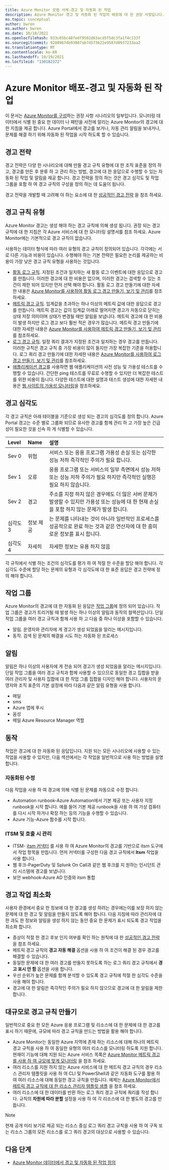 ```yaml
---
title: Azure Monitor 모범 사례-경고 및 자동화 된 작업
description: Azure Monitor 경고 및 자동화 된 작업의 배포에 대 한 권장 사항입니다.
ms.topic: conceptual
author: bwren
ms.author: bwren
ms.date: 10/18/2021
ms.openlocfilehash: 933c05bc48fedf9502d63acd5f5dc3fa1f4c133f
ms.sourcegitcommit: 92889674b93087ab7d573622e9587d0937233aa2
ms.translationtype: MT
ms.contentlocale: ko-KR
ms.lasthandoff: 10/19/2021
ms.locfileid: "130182372"
---
```

# <a name="deploying-azure-monitor---alerts-and-automated-actions"></a>Azure Monitor 배포-경고 및 자동화 된 작업
이 문서는 [Azure Monitor를 구성](best-practices.md)하는 권장 사항 시나리오의 일부입니다. 모니터링 데이터에서 식별 된 중요 한 데이터 나 패턴을 사전에 알리는 Azure Monitor의 경고에 대 한 지침을 제공 합니다. Azure Portal에서 경고를 보거나, 자동 관리 알림을 보내거나, 문제를 해결 하기 위해 자동화 된 작업을 시작 하도록 할 수 있습니다. 
## <a name="alerting-strategy"></a>경고 전략
경고 전략은 다양 한 시나리오에 대해 만들 경고 규칙 유형에 대 한 조직 표준을 정의 하 고, 경고를 만든 후 분류 하 고 관리 하는 방법, 경고에 대 한 응답으로 수행할 수 있는 자동화 된 작업 및 알림을 제공 합니다. 경고 전략을 정의 하는 것은 경고 심각도 및 작업 그룹을 포함 하 여 경고 규칙의 구성을 정의 하는 데 도움이 됩니다.

경고 전략을 개발할 때 고려해 야 하는 요소에 대 한 [성공적인 경고 전략](/azure/cloud-adoption-framework/manage/monitor/alerting#successful-alerting-strategy) 을 참조 하세요.


## <a name="alert-rule-types"></a>경고 규칙 유형
Azure Monitor 경고는 생성 해야 하는 경고 규칙에 의해 생성 됩니다. 권장 되는 경고 규칙에 대 한 지침은 각 Azure 서비스에 대 한 모니터링 설명서를 참조 하세요. Azure Monitor에는 기본적으로 경고 규칙이 없습니다. 

사용하는 데이터 형식에 따라 여러 유형의 경고 규칙이 정의되어 있습니다. 각각에는 서로 다른 기능과 비용이 있습니다. 수행해야 하는 기본 전략은 필요한 논리를 제공하는 비용이 가장 낮은 경고 규칙 유형을 사용하는 것입니다.

- [활동 로그 규칙](alerts/activity-log-alerts.md). 지정된 조건과 일치하는 새 활동 로그 이벤트에 대한 응답으로 경고를 만듭니다. 이러한 경고에 대 한 비용은 없으며, 이러한 경고는 검색할 수 있는 조건이 제한 되어 있지만 먼저 선택 해야 합니다. 활동 로그 경고 만들기에 대한 자세한 내용은 [Azure Monitor를 사용하여 활동 로그 경고 만들기, 보기 및 관리](alerts/alerts-activity-log.md)를 참조하세요.
- [메트릭 경고 규칙](alerts/alerts-metric-overview.md). 임계값을 초과하는 하나 이상의 메트릭 값에 대한 응답으로 경고를 만듭니다. 메트릭 경고는 값이 임계값 아래로 떨어지면 경고가 자동으로 닫히는 상태 저장 의미이며 상태가 변경될 때만 알림을 보냅니다. 메트릭 경고에 대 한 비용이 발생 하지만 로그 경고 보다 훨씬 적은 경우가 많습니다. 메트릭 경고 만들기에 대한 자세한 내용은 [Azure Monitor를 사용하여 메트릭 경고 만들기, 보기 및 관리](alerts/alerts-metric.md)를 참조하세요.
- [로그 경고 규칙](alerts/alerts-unified-log.md). 일정 쿼리 결과가 지정된 조건과 일치하는 경우 경고를 만듭니다. 이러한 규칙은 경고 규칙 중 가장 비용이 많이 들지만 가장 복잡한 기준을 허용합니다. 로그 쿼리 경고 만들기에 대한 자세한 내용은 [Azure Monitor를 사용하여 로그 경고 만들기, 보기 및 관리](alerts/alerts-log.md)를 참조하세요.
- [애플리케이션 경고](app/monitor-web-app-availability.md)를 사용하면 웹 애플리케이션의 사전 성능 및 가용성 테스트를 수행할 수 있습니다. 간단한 ping 테스트를 무료로 수행할 수 있지만 더 복잡한 테스트를 위한 비용이 듭니다. 다양한 테스트에 대한 설명과 테스트 생성에 대한 자세한 내용은 [웹 사이트의 가용성 모니터링](app/monitor-web-app-availability.md)을 참조하세요.

## <a name="alert-severity"></a>경고 심각도
각 경고 규칙은 아래 테이블을 기준으로 생성 되는 경고의 심각도를 정의 합니다. Azure Portal 경고는 수준 별로 그룹화 되므로 유사한 경고를 함께 관리 하 고 가장 높은 긴급성이 필요한 것을 신속 하 게 식별할 수 있습니다.

| Level | Name | 설명 |
|:---|:---|:---|
| Sev 0 | 위험  | 서비스 또는 응용 프로그램 가용성 손실 또는 심각한 성능 저하 즉각적인 주의가 필요 합니다. |
| Sev 1 | 오류  | 응용 프로그램 또는 서비스의 일부 측면에서 성능 저하 또는 성능 저하 주의가 필요 하지만 즉각적인 실행은 필요 하지 않습니다. |
| Sev 2 | 경고 | 주소를 지정 하지 않은 경우에도 더 많은 서버 문제가 발생할 수 있지만 가용성 또는 성능에 대 한 현재 손실을 포함 하지 않는 문제가 발생 합니다. |
| 심각도 3 | 정보 제공 | 는 문제를 나타내는 것이 아니라 일반적인 프로세스를 성공적으로 완료 하는 것과 같은 연산자에 대 한 흥미로운 정보를 표시 합니다. |
| 심각도 4 | 자세히 | 자세한 정보는 유용 하지 않음 

각 규칙에서 식별 하는 조건의 심각도를 평가 하 여 적절 한 수준을 할당 해야 합니다. 각 심각도 수준에 할당 하는 문제의 유형과 각 심각도에 대 한 표준 응답은 경고 전략에 정의 해야 합니다. 

## <a name="action-groups"></a>작업 그룹
Azure Monitor의 경고에 대 한 자동화 된 응답은 [작업 그룹](alerts/action-groups.md)에 정의 되어 있습니다. 작업 그룹은 경고가 트리거될 때 발생 하는 하나 이상의 알림과 동작의 컬렉션입니다. 단일 작업 그룹을 여러 경고 규칙과 함께 사용 하 고 다음 중 하나 이상을 포함할 수 있습니다.

- 알림. 운영자와 관리자에 게 경고가 생성 되었음을 알리는 메시지입니다.
- 동작. 검색 된 문제의 해결을 시도 하는 자동화 된 프로세스 
## <a name="notifications"></a>알림
알림은 하나 이상의 사용자에 게 전송 되어 경고가 생성 되었음을 알리는 메시지입니다. 단일 작업 그룹을 여러 경고 규칙과 함께 사용할 수 있으므로 동일한 경고 집합을 받을 여러 관리자 및 사용자 집합에 대 한 작업 그룹 집합을 디자인 해야 합니다. 사용자의 운영자와 조직 표준의 기본 설정에 따라 다음과 같은 알림 유형을 사용 합니다.

- 메일
- sms
- Azure 앱에 푸시
- 음성
- 메일 Azure Resource Manager 역할

## <a name="actions"></a>동작
작업은 경고에 대 한 자동화 된 응답입니다. 지원 되는 모든 시나리오에 사용할 수 있는 작업을 사용할 수 있지만, 다음 섹션에서는 각 작업을 일반적으로 사용 하는 방법을 설명 합니다.

### <a name="automated-remediation"></a>자동화된 수정
다음 작업을 사용 하 여 경고에 의해 식별 된 문제를 자동으로 수정 합니다. 

- Automation runbook-Azure Automation에서 기본 제공 또는 사용자 지정 runbook을 시작 합니다. 예를 들어 기본 제공 runbook을 사용 하 여 가상 컴퓨터를 다시 시작 하거나 확장 하는 등의 기능을 수행할 수 있습니다.
- Azure 기능-Azure 함수를 시작 합니다.


### <a name="itsm-and-on-call-management"></a>ITSM 및 호출 시 관리

- ITSM- [itsm 커넥터]() 를 사용 하 여 Azure Monitor의 경고를 기반으로 itsm 도구에서 작업 항목을 만듭니다. 먼저 커넥터를 구성한 다음 경고 규칙에서 **Itsm** 작업을 사용 합니다.
- 웹 후크-PagerDuty 및 Splunk On Call과 같은 웹 후크를 지 원하는 인시던트 관리 시스템에 경고를 보냅니다.
- 보안 webhook-Azure AD 인증와 itsm 통합


## <a name="minimizing-alert-activity"></a>경고 작업 최소화
사용자 환경에서 중요 한 정보에 대 한 경고를 생성 하려는 경우에는이를 보장 하지 않는 문제에 대 한 경고 및 알림을 만들지 않도록 해야 합니다. 다음 지침에 따라 관리자에 대 한 과도 한 정보와 알림을 생성 하지 않는 동안 중요 한 문제가 표시 되도록 경고 작업을 최소화 합니다. 

- 증상이 적절 한 경고 후보 인지 여부를 확인 하는 원칙에 대 한 [성공적인 경고 전략](/azure/cloud-adoption-framework/manage/monitor/alerting#successful-alerting-strategy) 을 참조 하세요.
- 메트릭 경고 규칙의 **경고 자동 해결** 옵션을 사용 하 여 조건이 해결 된 경우 경고를 해결할 수 있습니다.
- 동일한 문제에 대 한 여러 경고를 만들지 못하도록 하는 로그 쿼리 경고 규칙에서 **경고 표시 안 함** 옵션을 사용 합니다.
- 우선 순위가 높은 문제를 함께 분석할 수 있도록 경고 규칙에 적절 한 심각도 수준을 사용 해야 합니다.
- 경고에 대 한 알림은 즉각적인 주의가 필요 하지 않으므로 경고에 대 한 알림을 제한 합니다.

## <a name="create-alert-rules-at-scale"></a>대규모로 경고 규칙 만들기
일반적으로 중요 한 모든 Azure 응용 프로그램 및 리소스에 대 한 문제에 대 한 경고를 표시 하기 때문에, 규모에 따라 경고 규칙을 만드는 방법을 활용 해야 합니다.

- Azure Monitor는 동일한 Azure 지역에 존재 하는 리소스에 대해 하나의 메트릭 경고 규칙을 사용 하 여 동일한 유형의 여러 리소스를 모니터링 하도록 지원 합니다. 현재이 기능에 대해 지원 되는 Azure 서비스 목록은 [Azure Monitor 메트릭 경고를 사용 하 여 규모에 맞게 모니터링](alerts/alerts-metric-overview.md#monitoring-at-scale-using-metric-alerts-in-azure-monitor) 을 참조 하세요.
- 여러 리소스를 지원 하지 않는 Azure 서비스에 대 한 메트릭 경고 규칙의 경우 리소스 관리자 템플릿을 사용 하 여 CLI 및 PowerShell과 같은 자동화 도구를 활용 하 여 여러 리소스에 대해 동일한 경고 규칙을 만듭니다. 예제는 [Azure Monitor에서 메트릭 경고 규칙에 대 한 리소스 관리자 템플릿 샘플](alerts/resource-manager-alerts-metric.md) 을 참조 하세요.
- 여러 리소스에 대 한 데이터를 반환 하는 로그 쿼리 경고 규칙에 쿼리를 작성 합니다. 규칙의 **차원에 따라 분할** 설정을 사용 하 여 각 리소스에 대 한 별도의 경고를 만듭니다.


> [!NOTE]
> 현재 공개 미리 보기로 제공 되는 리소스 중심 로그 쿼리 경고 규칙을 사용 하 여 구독 또는 리소스 그룹의 모든 리소스를 로그 쿼리 경고의 대상으로 사용할 수 있습니다. 

## <a name="next-steps"></a>다음 단계

- [Azure Monitor 데이터에서 경고 및 자동화 된 작업 정의](best-practices-alerts.md)
